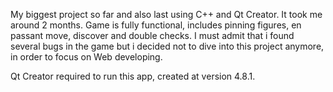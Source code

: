 My biggest project so far and also last using C++ and Qt Creator. It took me around 2 months. Game is fully functional, includes pinning figures, en passant move, discover and double checks. I must admit that i found several bugs in the game but i decided not to dive into this project anymore, in order to focus on Web developing.

Qt Creator required to run this app, created at version 4.8.1.